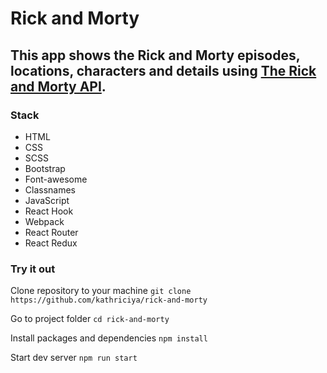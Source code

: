 # Rick and Morty

## This app shows the Rick and Morty episodes, locations, characters and details using [The Rick and Morty API](https://rickandmortyapi.com/).

### Stack

- HTML
- CSS
- SCSS
- Bootstrap
- Font-awesome
- Classnames
- JavaScript
- React Hook
- Webpack
- React Router
- React Redux

### Try it out

Clone repository to your machine `git clone https://github.com/kathriciya/rick-and-morty`

Go to project folder `cd rick-and-morty`

Install packages and dependencies `npm install`

Start dev server `npm run start`

